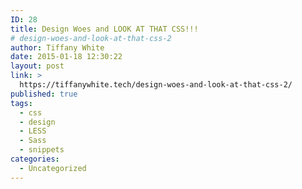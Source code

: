 ```yaml
---
ID: 28
title: Design Woes and LOOK AT THAT CSS!!!
# design-woes-and-look-at-that-css-2
author: Tiffany White
date: 2015-01-18 12:30:22
layout: post
link: >
  https://tiffanywhite.tech/design-woes-and-look-at-that-css-2/
published: true
tags:
  - css
  - design
  - LESS
  - Sass
  - snippets
categories:
  - Uncategorized
---
```

